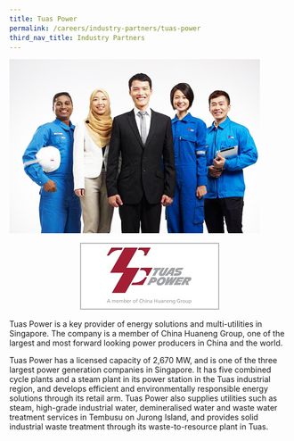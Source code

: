 ```yaml
---
title: Tuas Power
permalink: /careers/industry-partners/tuas-power
third_nav_title: Industry Partners
---
```

<img src="/images/careers/industry-partners/tuas_power_generation_large.jpg" alt="Tuas Power" style="width: 450px; height: 312px;" /><br/>

<div style="text-align: center;">
    <a href="https://www.tuaspower.com.sg" target="_blank"><img alt="Tuas Power" src="/images/common/partner-logos/tuas_power.jpg" style="width: 250px; height: 120px;"></a>
</div>

Tuas Power is a key provider of energy solutions and multi-utilities in Singapore. The company is a member of China Huaneng Group, one of the largest and most forward looking power producers in China and the world.

Tuas Power has a licensed capacity of 2,670 MW, and is one of the three largest power generation companies in Singapore. It has five combined cycle plants and a steam plant in its power station in the Tuas industrial region, and develops efficient and environmentally responsible energy solutions through its retail arm.  Tuas Power also supplies utilities such as steam, high-grade industrial water, demineralised water and waste water treatment services in Tembusu on Jurong Island, and provides solid industrial waste treatment through its waste-to-resource plant in Tuas.
